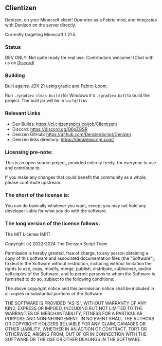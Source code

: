 Clientizen
----------

Denizen, on your Minecraft client! Operates as a Fabric mod, and integrates with Denizen on the server directly.

Currently targeting Minecraft 1.21.5.

### Status

DEV ONLY. Not quite ready for real use. Contributors welcome! (Chat with us on [Discord](https://discord.gg/Q6pZGSR))

### Building

Built against JDK 21 using gradle and [Fabric-Loom](https://github.com/FabricMC/fabric-loom).

Run `./gradlew clean build` (for Windows it's `.\gradlew.bat`) to build the project. The built jar will be in `build/libs`.

### Relevant Links

- Dev Builds: https://ci.citizensnpcs.co/job/Clientizen/
- Discord: https://discord.gg/Q6pZGSR
- Denizen GitHub: https://github.com/DenizenScript/Denizen
- Denizen links directory: https://denizenscript.com/

### Licensing pre-note:

This is an open source project, provided entirely freely, for everyone to use and contribute to.

If you make any changes that could benefit the community as a whole, please contribute upstream.

### The short of the license is:

You can do basically whatever you want, except you may not hold any developer liable for what you do with the software.

### The long version of the license follows:

The MIT License (MIT)

Copyright (c) 2022-2024 The Denizen Script Team

Permission is hereby granted, free of charge, to any person obtaining a copy
of this software and associated documentation files (the "Software"), to deal
in the Software without restriction, including without limitation the rights
to use, copy, modify, merge, publish, distribute, sublicense, and/or sell
copies of the Software, and to permit persons to whom the Software is
furnished to do so, subject to the following conditions:

The above copyright notice and this permission notice shall be included in all
copies or substantial portions of the Software.

THE SOFTWARE IS PROVIDED "AS IS", WITHOUT WARRANTY OF ANY KIND, EXPRESS OR
IMPLIED, INCLUDING BUT NOT LIMITED TO THE WARRANTIES OF MERCHANTABILITY,
FITNESS FOR A PARTICULAR PURPOSE AND NONINFRINGEMENT. IN NO EVENT SHALL THE
AUTHORS OR COPYRIGHT HOLDERS BE LIABLE FOR ANY CLAIM, DAMAGES OR OTHER
LIABILITY, WHETHER IN AN ACTION OF CONTRACT, TORT OR OTHERWISE, ARISING FROM,
OUT OF OR IN CONNECTION WITH THE SOFTWARE OR THE USE OR OTHER DEALINGS IN THE
SOFTWARE.
